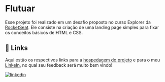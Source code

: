 
# Flutuar

Esse projeto foi realizado em um desafio proposto no curso Explorer da [RocketSeat](https://app.rocketseat.com.br/). Ele consiste na criação de uma landing page simples para fixar os conceitos básicos de HTML e CSS.


## 🔗 Links

Aqui estão os respectivos links para a [hospedagem do projeto](https://gabrielzleonardo.github.io/explorer-flutuar-html/) e para o meu [LinkeIn](https://www.linkedin.com/in/gabrielzleonardo/), no qual seu feedback será muito bem vindo!

[![linkedin](https://img.shields.io/badge/linkedin-0A66C2?style=for-the-badge&logo=linkedin&logoColor=white)](https://www.linkedin.com/in/gabrielzleonardo/)
